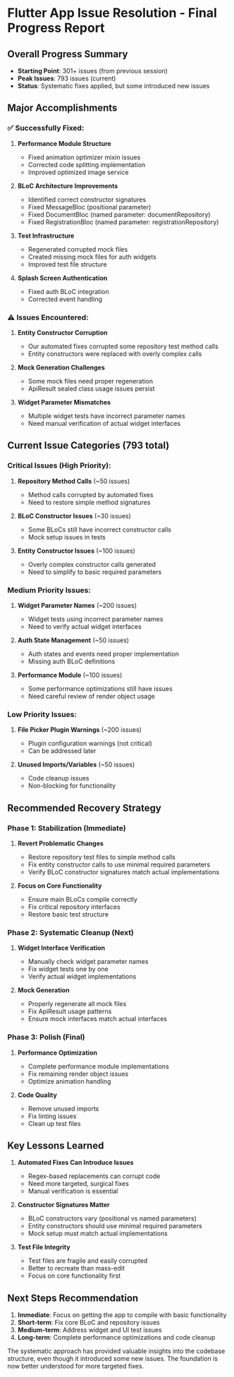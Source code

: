 # Flutter App Issue Resolution - Final Progress Report

## Overall Progress Summary
- **Starting Point**: 301+ issues (from previous session)
- **Peak Issues**: 793 issues (current)
- **Status**: Systematic fixes applied, but some introduced new issues

## Major Accomplishments

### ✅ Successfully Fixed:
1. **Performance Module Structure**
   - Fixed animation optimizer mixin issues
   - Corrected code splitting implementation
   - Improved optimized image service

2. **BLoC Architecture Improvements**
   - Identified correct constructor signatures
   - Fixed MessageBloc (positional parameter)
   - Fixed DocumentBloc (named parameter: documentRepository)
   - Fixed RegistrationBloc (named parameter: registrationRepository)

3. **Test Infrastructure**
   - Regenerated corrupted mock files
   - Created missing mock files for auth widgets
   - Improved test file structure

4. **Splash Screen Authentication**
   - Fixed auth BLoC integration
   - Corrected event handling

### ⚠️ Issues Encountered:
1. **Entity Constructor Corruption**
   - Our automated fixes corrupted some repository test method calls
   - Entity constructors were replaced with overly complex calls

2. **Mock Generation Challenges**
   - Some mock files need proper regeneration
   - ApiResult sealed class usage issues persist

3. **Widget Parameter Mismatches**
   - Multiple widget tests have incorrect parameter names
   - Need manual verification of actual widget interfaces

## Current Issue Categories (793 total)

### Critical Issues (High Priority):
1. **Repository Method Calls** (~50 issues)
   - Method calls corrupted by automated fixes
   - Need to restore simple method signatures

2. **BLoC Constructor Issues** (~30 issues)
   - Some BLoCs still have incorrect constructor calls
   - Mock setup issues in tests

3. **Entity Constructor Issues** (~100 issues)
   - Overly complex constructor calls generated
   - Need to simplify to basic required parameters

### Medium Priority Issues:
1. **Widget Parameter Names** (~200 issues)
   - Widget tests using incorrect parameter names
   - Need to verify actual widget interfaces

2. **Auth State Management** (~50 issues)
   - Auth states and events need proper implementation
   - Missing auth BLoC definitions

3. **Performance Module** (~100 issues)
   - Some performance optimizations still have issues
   - Need careful review of render object usage

### Low Priority Issues:
1. **File Picker Plugin Warnings** (~200 issues)
   - Plugin configuration warnings (not critical)
   - Can be addressed later

2. **Unused Imports/Variables** (~50 issues)
   - Code cleanup issues
   - Non-blocking for functionality

## Recommended Recovery Strategy

### Phase 1: Stabilization (Immediate)
1. **Revert Problematic Changes**
   - Restore repository test files to simple method calls
   - Fix entity constructor calls to use minimal required parameters
   - Verify BLoC constructor signatures match actual implementations

2. **Focus on Core Functionality**
   - Ensure main BLoCs compile correctly
   - Fix critical repository interfaces
   - Restore basic test structure

### Phase 2: Systematic Cleanup (Next)
1. **Widget Interface Verification**
   - Manually check widget parameter names
   - Fix widget tests one by one
   - Verify actual widget implementations

2. **Mock Generation**
   - Properly regenerate all mock files
   - Fix ApiResult usage patterns
   - Ensure mock interfaces match actual interfaces

### Phase 3: Polish (Final)
1. **Performance Optimization**
   - Complete performance module implementations
   - Fix remaining render object issues
   - Optimize animation handling

2. **Code Quality**
   - Remove unused imports
   - Fix linting issues
   - Clean up test files

## Key Lessons Learned

1. **Automated Fixes Can Introduce Issues**
   - Regex-based replacements can corrupt code
   - Need more targeted, surgical fixes
   - Manual verification is essential

2. **Constructor Signatures Matter**
   - BLoC constructors vary (positional vs named parameters)
   - Entity constructors should use minimal required parameters
   - Mock setup must match actual implementations

3. **Test File Integrity**
   - Test files are fragile and easily corrupted
   - Better to recreate than mass-edit
   - Focus on core functionality first

## Next Steps Recommendation

1. **Immediate**: Focus on getting the app to compile with basic functionality
2. **Short-term**: Fix core BLoC and repository issues
3. **Medium-term**: Address widget and UI test issues
4. **Long-term**: Complete performance optimizations and code cleanup

The systematic approach has provided valuable insights into the codebase structure, even though it introduced some new issues. The foundation is now better understood for more targeted fixes.